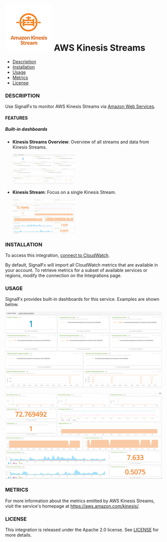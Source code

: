 # ![](./img/integration_awskinesisstreams.png) AWS Kinesis Streams

- [Description](#description)
- [Installation](#installation)
- [Usage](#usage)
- [Metrics](#metrics)
- [License](#license)

### DESCRIPTION

Use SignalFx to monitor AWS Kinesis Streams via [Amazon Web Services](https://github.com/signalfx/integrations/tree/master/aws)[](sfx_link:aws).

#### FEATURES

##### Built-in dashboards

- **Kinesis Streams Overview**: Overview of all streams and data from Kinesis Streams.

  [<img src='./img/dashboard_kinesis_overview.png' width=200px>](./img/dashboard_kinesis_overview.png)

- **Kinesis Stream**: Focus on a single Kinesis Stream.

  [<img src='./img/dashboard_kinesis_stream.png' width=200px>](./img/dashboard_kinesis_stream.png)

### INSTALLATION

To access this integration, [connect to CloudWatch](https://github.com/signalfx/integrations/tree/master/aws)[](sfx_link:aws).

By default, SignalFx will import all CloudWatch metrics that are available in your account. To retrieve metrics for a subset of available services or regions, modify the connection on the Integrations page.

### USAGE

SignalFx provides built-in dashboards for this service. Examples are shown below.

![](./img/dashboard_kinesis_overview.png)

![](./img/dashboard_kinesis_stream.png)

### METRICS

For more information about the metrics emitted by AWS Kinesis Streams, visit the service's homepage at <a target="_blank" href="https://aws.amazon.com/kinesis/">https://aws.amazon.com/kinesis/</a>.

### LICENSE

This integration is released under the Apache 2.0 license. See [LICENSE](./LICENSE) for more details.
